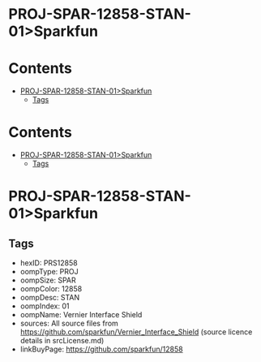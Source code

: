 
PROJ-SPAR-12858-STAN-01>Sparkfun
================================

Contents
========

* [PROJ-SPAR-12858-STAN-01>Sparkfun](#proj-spar-12858-stan-01sparkfun)
	* [Tags](#tags)

Contents
========

* [PROJ-SPAR-12858-STAN-01>Sparkfun](#proj-spar-12858-stan-01sparkfun)
	* [Tags](#tags)

# PROJ-SPAR-12858-STAN-01>Sparkfun

## Tags

- hexID: PRS12858
- oompType: PROJ
- oompSize: SPAR
- oompColor: 12858
- oompDesc: STAN
- oompIndex: 01
- oompName: Vernier Interface Shield
- sources: All source files from https://github.com/sparkfun/Vernier_Interface_Shield (source licence details in srcLicense.md)
- linkBuyPage: https://github.com/sparkfun/12858
